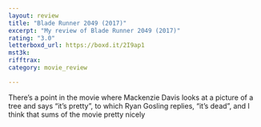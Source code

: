 ```yaml
---
layout: review
title: "Blade Runner 2049 (2017)"
excerpt: "My review of Blade Runner 2049 (2017)"
rating: "3.0"
letterboxd_url: https://boxd.it/2I9ap1
mst3k: 
rifftrax: 
category: movie_review

---
```


There’s a point in the movie where Mackenzie Davis looks at a picture of a tree and says “it’s pretty”, to which Ryan Gosling replies, “it’s dead”, and I think that sums of the movie pretty nicely